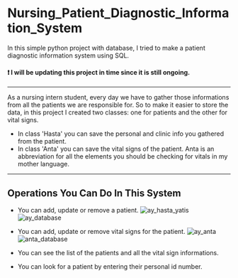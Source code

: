 # Nursing_Patient_Diagnostic_Information_System
 In this simple python project with database, I tried to make a patient diagnostic information system using SQL.

#### ❗️ I will be updating this project in time since it is still ongoing.
_____
As a nursing intern student, every day we have to gather those informations from all the patients we are responsible for. So to make it easier to store the data, in this project I created two classes: one for patients and the other for vital signs.
* In class 'Hasta' you can save the personal and clinic info you gathered from the patient.
* In class 'Anta' you can save the vital signs of the patient. Anta is an abbreviation for all the elements you should be checking for vitals in my mother language.
____
## Operations You Can Do In This System
   * You can add, update or remove a patient.
![ay_hasta_yatis](https://github.com/Melisa-Karatas/Nursing_Patient_Diagnostic_Information/assets/145010761/34b34529-d394-407f-9409-d17d0eb1d702)
![ay_database](https://github.com/Melisa-Karatas/Nursing_Patient_Diagnostic_Information/assets/145010761/5f2c30bf-5c70-4665-8d8c-ef7abff26907)


   * You can add, update or remove vital signs for the patient.
![ay_anta](https://github.com/Melisa-Karatas/Nursing_Patient_Diagnostic_Information/assets/145010761/eae4f3fc-ad51-4edc-a5cf-393709785088)
![anta_database](https://github.com/Melisa-Karatas/Nursing_Patient_Diagnostic_Information/assets/145010761/7a142856-0e00-476d-a7ac-4de170ffc92b)

  * You can see the list of the patients and all the vital sign informations.
  * You can look for a patient by entering their personal id number.
